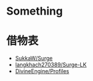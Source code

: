 # Something

# 借物表

- [SukkaW/Surge](https://github.com/SukkaW/Surge)
- [langkhach270389/Surge-LK](https://github.com/langkhach270389/Surge-LK)
- [DivineEngine/Profiles](https://github.com/DivineEngine/Profiles)